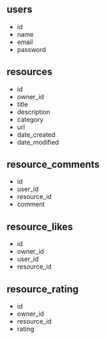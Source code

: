 ## users

* id
* name
* email
* password

## resources

* id
* owner_id
* title
* description
* category
* url
* date_created
* date_modified

## resource_comments
* id
* user_id
* resource_id
* comment

## resource_likes
* id
* owner_id
* user_id
* resource_id

## resource_rating
* id
* owner_id
* resource_id
* rating
